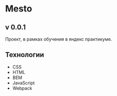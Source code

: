 # Mesto  
## v 0.0.1  
Проект, в рамках обучения в яндекс практикуме.  
  
## Технологии

- CSS
- HTML
- BEM
- JavaScript
- Webpack
